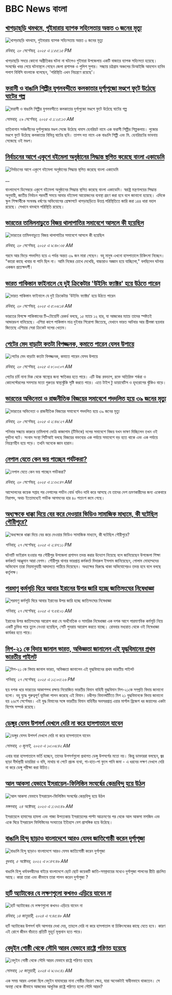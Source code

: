 # BBC News বাংলা## [খাগড়াছড়ি থমথমে, গুইমারায় ব্যাপক সহিংসতায় অন্তত ৩ জনের মৃত্যু ](https://www.bbc.com/bengali/articles/crl54157lrro?at_medium=RSS&at_campaign=rss?at_campaign=githubrss)![খাগড়াছড়ি থমথমে, গুইমারায় ব্যাপক সহিংসতায় অন্তত ৩ জনের মৃত্যু ](https://ichef.bbci.co.uk/ace/ws/240/cpsprodpb/beac/live/e9d31480-9c65-11f0-928c-71dbb8619e94.jpg)_রবিবার, ২৮ সেপ্টেম্বর, ২০২৫ এ ১:৫৫:১৫ PM_খাগড়াছড়ি সদরে কোনো অপ্রীতিকর ঘটনা না ঘটলেও গুইমারা উপজেলায় একটি বাজারে ব্যাপক  সহিংসতা হয়েছে। সংঘর্ষের খবর পেয়ে ঘটনাস্থলে গেছেন জেলা প্রশাসক ও পুলিশ সুপার। সন্ধ্যায় চট্টগ্রাম অঞ্চলের ডিআইজি আহসান হাবিব পলাশ বিবিসি বাংলাকে বলেছেন, 'পরিস্থিতি এখন নিয়ন্ত্রণে রয়েছে'।## [ফরাসী ও বাঙালি শিল্পীর যুগলবন্দীতে কলকাতার দুর্গাপুজো মণ্ডপে ফুটে উঠেছে ঘাটের গল্প](https://www.bbc.com/bengali/articles/c5y5r4z36n1o?at_medium=RSS&at_campaign=rss?at_campaign=githubrss)![ফরাসী ও বাঙালি শিল্পীর যুগলবন্দীতে কলকাতার দুর্গাপুজো মণ্ডপে ফুটে উঠেছে ঘাটের গল্প](https://ichef.bbci.co.uk/ace/ws/240/cpsprodpb/6afe/live/1c921ce0-9bbc-11f0-b741-177e3e2c2fc7.jpg)_সোমবার, ২৯ সেপ্টেম্বর, ২০২৫ এ ১:২৫:১৩ AM_হাতিবাগান সর্বজনীনের দুর্গাপুজোর মণ্ডপ সেজে উঠেছে থমাস হেনরিয়ট নামে এক  ফরাসী শিল্পীর শিল্পকলায়। পুজোর মণ্ডপে ফুটে উঠেছে কলকাতার বিভিন্ন ঘাটের ছবি। তাপস দত্ত নামে এক বাঙালি শিল্পী এবং মি. হেনরিয়টের ভাবনায় সেজেছে ওই মণ্ডপ।## [নির্বাচনের আগে একুশে বইমেলা অনুষ্ঠানের সিদ্ধান্ত স্থগিত করেছে বাংলা একাডেমি](https://www.bbc.co.uk/bengali/live/c0q73549jvvt?at_medium=RSS&at_campaign=rss?at_campaign=githubrss)![নির্বাচনের আগে একুশে বইমেলা অনুষ্ঠানের সিদ্ধান্ত স্থগিত করেছে বাংলা একাডেমি](https://ichef.bbci.co.uk/ace/standard/240/cpsprodpb/5526/live/53e19e00-9c7f-11f0-928c-71dbb8619e94.jpg)__বাংলাদেশে ডিসেম্বরে একুশে বইমেলা অনুষ্ঠানের সিদ্ধান্ত স্থগিত করেছে বাংলা একাডেমি। স্বরাষ্ট্র মন্ত্রণালয়ের সিদ্ধান্ত অনুযায়ী, জাতীয় নির্বাচন পরবর্তী সময়ে আবার বইমেলা আয়োজনের ব্যবস্থা গ্রহণ করা হবে বলে জানানো হয়েছে। এদিকে  স্কুল শিক্ষার্থীকে সংঘবদ্ধ ধর্ষণের অভিযোগের প্রেক্ষাপটে খাগড়াছড়িতে উত্তপ্ত পরিস্থিতিতে জারি করা ১৪৪ ধারা বহাল রয়েছে। সেখানে থমথমে পরিস্থিতি রয়েছে।## [ভারতের তামিলনাড়ুতে বিজয় থালাপাতির সমাবেশে আসলে কী হয়েছিল](https://www.bbc.com/bengali/articles/c62zgwnpxy2o?at_medium=RSS&at_campaign=rss?at_campaign=githubrss)![ভারতের তামিলনাড়ুতে বিজয় থালাপাতির সমাবেশে আসলে কী হয়েছিল](https://ichef.bbci.co.uk/ace/ws/240/cpsprodpb/4545/live/44ac7b00-9c4b-11f0-82b3-31d97f4e1ffa.jpg)_রবিবার, ২৮ সেপ্টেম্বর, ২০২৫ এ ৯:৪৮:৩৫ AM_গরমে আর ভিড়ে পদদলিত হয়ে এ পর্যন্ত অন্তত ৩৯ জন মারা গেছেন। বহু মানুষ এখনাে হাসপাতালে চিকিৎসা নিচ্ছেন। "কারো কাছে খাবার বা পানি ছিল না। আমি নিজের চোখে দেখেছি, বাচ্চারাও অজ্ঞান হয়ে যাচ্ছিলো," বলছিলেন ঘটনার একজন প্রত্যক্ষদর্শী।## [ভারত পাকিস্তান ফাইনালে যে দুই ক্রিকেটার 'উইনিং ফ্যাক্টর' হয়ে উঠতে পারেন](https://www.bbc.com/bengali/articles/c3rvz8w4814o?at_medium=RSS&at_campaign=rss?at_campaign=githubrss)![ভারত পাকিস্তান ফাইনালে যে দুই ক্রিকেটার 'উইনিং ফ্যাক্টর' হয়ে উঠতে পারেন](https://ichef.bbci.co.uk/ace/ws/240/cpsprodpb/13a5/live/a24673a0-9bd9-11f0-a5d8-b7aec58e273f.jpg)_রবিবার, ২৮ সেপ্টেম্বর, ২০২৫ এ ৫:০৬:১৪ AM_ভারতের বিপক্ষে পাকিস্তানের টি–টোয়েন্টি রেকর্ড বলছে, ১৫ ম্যাচে ১২ হার, যা আজকের ম্যাচে তাদের স্পষ্টতই আন্ডারডগ বানিয়েছে। এশিয়া কাপে পাকিস্তান মাত্র দুইবার শিরোপা জিতেছে, যেখানে ভারত আটবার আর শ্রীলঙ্কা ছয়বার জিতেছে এশিয়ার সেরা ক্রিকেট দলের খেতাব।## [পেটের মেদ বাড়াটা কতটা বিপজ্জনক, কমাতে পারেন যেসব উপায়ে](https://www.bbc.com/bengali/articles/crev57jjddwo?at_medium=RSS&at_campaign=rss?at_campaign=githubrss)![পেটের মেদ বাড়াটা কতটা বিপজ্জনক, কমাতে পারেন যেসব উপায়ে](https://ichef.bbci.co.uk/ace/ws/240/cpsprodpb/5f2b/live/265c4bb0-774f-11f0-a20f-3b86f375586a.jpg)_রবিবার, ২৮ সেপ্টেম্বর, ২০২৫ এ ৮:০০:০৭ AM_পেটের চর্বি নানা দিক থেকে স্বাস্থ্যের জন্য ক্ষতিকর হতে পারে। এটি উচ্চ রক্তচাপ, রক্তে অতিরিক্ত শর্করা ও কোলেস্টেরলের সমস্যার মতো গুরুতর স্বাস্থ্যঝুঁকি সৃষ্টি করতে পারে। এতে টাইপ টু ডায়াবেটিস ও হৃদরোগের ঝুঁকিও বাড়ে।## [ভারতের অভিনেতা ও রাজনীতিক বিজয়ের সমাবেশে পদদলিত হয়ে ৩৯ জনের মৃত্যু](https://www.bbc.com/bengali/articles/cdjzm2438wno?at_medium=RSS&at_campaign=rss?at_campaign=githubrss)![ভারতের অভিনেতা ও রাজনীতিক বিজয়ের সমাবেশে পদদলিত হয়ে ৩৯ জনের মৃত্যু](https://ichef.bbci.co.uk/ace/ws/240/cpsprodpb/a4d6/live/0ea448b0-9c11-11f0-b741-177e3e2c2fc7.jpg)_রবিবার, ২৮ সেপ্টেম্বর, ২০২৫ এ ২:৪৬:২৭ AM_শনিবার সন্ধ্যায় কারুরে তামিলাগা ভেত্রি কাজাগাম (টিভিকে) দলের সমাবেশে বিজয় যখন ভাষণ দিচ্ছিলেন তখন ওই দুর্ঘটনা ঘটে। সংবাদ সংস্থা পিটিআই বলছে বিজয়ের বক্তব্যের এক পর্যায়ে সমাবেশে বড় হতে থাকে এবং এক পর্যায়ে নিয়ন্ত্রণহীন হয়ে পড়ে। তখনি অনেকে জ্ঞান হারান।## [নেপাল যেতে কেন ভয় পাচ্ছেন পর্যটকরা?](https://www.bbc.com/bengali/articles/cvg41k70xwjo?at_medium=RSS&at_campaign=rss?at_campaign=githubrss)![নেপাল যেতে কেন ভয় পাচ্ছেন পর্যটকরা?](https://ichef.bbci.co.uk/ace/ws/240/cpsprodpb/d589/live/7a1384e0-9ad0-11f0-928c-71dbb8619e94.jpg)_রবিবার, ২৮ সেপ্টেম্বর, ২০২৫ এ ১:৩০:৪৭ AM_আন্দোলনের কয়েক সপ্তাহ পর নেপালের পর্যটন বোর্ড যদিও দাবি করে আসছে যে তাদের দেশ ভ্রমণকারীদের জন্য একেবারে নিরাপদ, অথচ ইতোমধ্যেই পর্যটক আগমনের হার ৪০ শতাংশ কমে গেছে।## [অধ্যক্ষকে ধাক্কা দিয়ে বের করে দেওয়ার ভিডিও সামাজিক মাধ্যমে, কী ঘটেছিল গৌরীপুরে?](https://www.bbc.com/bengali/articles/cx2j484gdgko?at_medium=RSS&at_campaign=rss?at_campaign=githubrss)![অধ্যক্ষকে ধাক্কা দিয়ে বের করে দেওয়ার ভিডিও সামাজিক মাধ্যমে, কী ঘটেছিল গৌরীপুরে?](https://ichef.bbci.co.uk/ace/ws/240/cpsprodpb/75ba/live/cf7473b0-9ba5-11f0-b7a8-4f368f70612e.jpg)_শনিবার, ২৭ সেপ্টেম্বর, ২০২৫ এ ২:৪৭:১১ PM_ঘটনাটি ভাইরাল হওয়ার পর গৌরীপুর উপজেলা প্রশাসন তদন্ত করার উদ্যোগ নিয়েছে বলে জানিয়েছেন উপজেলা শিক্ষা কর্মকর্তা আঞ্জুমান আরা বেগম। গৌরীপুর থানার ভারপ্রাপ্ত কর্মকর্তা দিদারুল ইসলাম জানিয়েছেন, গোলাম মোহাম্মদের অভিযোগ তারা নিয়মানুযায়ী আদালতে পাঠিয়ে দিয়েছেন। অধ্যক্ষের বিরুদ্ধে থাকা অভিযোগেরও তদন্ত হবে বলে বলছে কর্তৃপক্ষ।## [পরমাণু কর্মসূচি ঘিরে আবার ইরানের উপর জারি হচ্ছে জাতিসংঘের নিষেধাজ্ঞা](https://www.bbc.com/bengali/articles/c5yk4ylld0ko?at_medium=RSS&at_campaign=rss?at_campaign=githubrss)![পরমাণু কর্মসূচি ঘিরে আবার ইরানের উপর জারি হচ্ছে জাতিসংঘের নিষেধাজ্ঞা](https://ichef.bbci.co.uk/ace/ws/240/cpsprodpb/7321/live/45610dc0-9b76-11f0-92db-77261a15b9d2.jpg)_শনিবার, ২৭ সেপ্টেম্বর, ২০২৫ এ ৭:৫৪:০১ AM_ইরানের উপর জাতিসংঘের আরোপ করা যে অর্থনৈতিক ও সামরিক নিষেধাজ্ঞা এক দশক আগে পারমাণবিক কর্মসূচি নিয়ে একটি চুক্তির পরে তুলে নেওয়া হয়েছিল, সেটি পুনরায় আরোপ করতে যাচ্ছে। রোববার মধ্যরাত থেকে ওই নিষেধাজ্ঞা কার্যকর হতে পারে।## [মিগ-২১ কে বিদায় জানাল ভারত, অভিজ্ঞতা জানালেন এই যুদ্ধবিমানের প্রথম ভারতীয় পাইলট](https://www.bbc.com/bengali/articles/c059vj705qno?at_medium=RSS&at_campaign=rss?at_campaign=githubrss)![মিগ-২১ কে বিদায় জানাল ভারত, অভিজ্ঞতা জানালেন এই যুদ্ধবিমানের প্রথম ভারতীয় পাইলট](https://ichef.bbci.co.uk/ace/ws/240/cpsprodpb/d3a7/live/2c1ca060-9b83-11f0-b741-177e3e2c2fc7.jpg)_শনিবার, ২৭ সেপ্টেম্বর, ২০২৫ এ ১২:০৩:২৬ PM_ছয় দশক ধরে ভারতের আকাশপথ রক্ষায় নিয়োজিত ভারতীয় বিমান বাহিনী যুদ্ধবিমান মিগ-২১কে সম্প্রতি বিদায় জানানো হলো। বহু যুদ্ধে গুরুত্বপূর্ণ ভূমিকা পালন করেছে এই বিমান।
 চণ্ডীগড় বিমানঘাঁটিতে মিগ ২১ যুদ্ধবিমানকে বিদায় জানানো হয় ২৬শে সেপ্টেম্বর।  এই যুদ্ধ বিমানের সঙ্গে ভারতীয় বিমান বাহিনীর অবসরপ্রাপ্ত এয়ার মার্শাল ব্রিজেশ ধর জয়ালের একটা বিশেষ সম্পর্ক রয়েছে।## [ডেঙ্গুর যেসব উপসর্গ দেখলে দেরি না করে হাসপাতালে যাবেন](https://www.bbc.com/bengali/articles/c72xp58p435o?at_medium=RSS&at_campaign=rss?at_campaign=githubrss)![ডেঙ্গুর যেসব উপসর্গ দেখলে দেরি না করে হাসপাতালে যাবেন](https://ichef.bbci.co.uk/ace/ws/240/cpsprodpb/55de/live/89449250-1973-11ee-a5ed-f9fe36f3a415.jpg)_সোমবার, ৩ জুলাই, ২০২৩ এ ১০:০৬:৪২ AM_এবার যারা হাসপাতালে ভর্তি হচ্ছেন, তাদের উপসর্গগুলো  প্রথাগত ডেঙ্গু উপসর্গের মতো নয়। কিন্তু ডাক্তাররা বলছেন, জ্বর ছাড়া দীর্ঘস্থায়ী ডায়রিয়া ও বমি, মাথায় বা পেটে প্রচন্ড ব্যথা, গা-হাত-পা ফুলে পানি জমা - এ ধরনের লক্ষণ দেখলে দেরি না করে ডেঙ্গু পরীক্ষা করা উচিত।## [আল আকসা যেভাবে ইসরায়েল-ফিলিস্তিন সংঘর্ষের কেন্দ্রবিন্দু হয়ে উঠল](https://www.bbc.com/bengali/articles/cw9v2vr7jdpo?at_medium=RSS&at_campaign=rss?at_campaign=githubrss)![আল আকসা যেভাবে ইসরায়েল-ফিলিস্তিন সংঘর্ষের কেন্দ্রবিন্দু হয়ে উঠল](https://ichef.bbci.co.uk/ace/ws/240/cpsprodpb/29c7/live/de7fe310-71b0-11ee-b315-7d1db3f558c6.jpg)_মঙ্গলবার, ২৪ অক্টোবর, ২০২৩ এ ১:৩৩:৪৯ AM_ইসরায়েলে হামাসের হামলা এবং গাজা উপত্যকায় ইসরায়েলের পাল্টা আক্রমণের পর থেকে আল আকসা মসজিদ এবং একে ঘিরে ইসরায়েল ফিলিস্তিনের সংঘাতের ইতিহাস বেশ প্রাসঙ্গিক হয়ে উঠেছে।## [বাঙালি হিন্দু ছাড়াও বাংলাদেশে আরও যেসব জাতিগোষ্ঠী করেন দুর্গাপূজা](https://www.bbc.com/bengali/news-63121153?at_medium=RSS&at_campaign=rss?at_campaign=githubrss)![বাঙালি হিন্দু ছাড়াও বাংলাদেশে আরও যেসব জাতিগোষ্ঠী করেন দুর্গাপূজা](https://ichef.bbci.co.uk/ace/standard/240/cpsprodpb/85EF/production/_126978243_tripura.jpg)_বুধবার, ৫ অক্টোবর, ২০২২ এ ৮:৪৭:৪৬ AM_বাঙালি হিন্দু ধর্মাবলম্বীদের বাইরে বাংলাদেশে ছোট ছোট কয়েকটি জাতি-সম্প্রদায়ের মধ্যেও দুর্গাপূজা পালনের রীতি প্রচলিত আছে। কারা তারা এবং কীভাবে তারা পালন করেন দুর্গাপূজা ?## [হার্ট অ্যাটাকের যে লক্ষণগুলো কখনও এড়িয়ে যাবেন না](https://www.bbc.com/bengali/articles/c72yqzd5q1jo?at_medium=RSS&at_campaign=rss?at_campaign=githubrss)![হার্ট অ্যাটাকের যে লক্ষণগুলো কখনও এড়িয়ে যাবেন না](https://ichef.bbci.co.uk/ace/ws/240/cpsprodpb/d550/live/00b4c4d0-a31d-11ee-a161-25dd32717e28.jpg)_রবিবার, ১৪ জানুয়ারী, ২০২৪ এ ৭:৪৫:৪৮ AM_হার্ট অ্যাটাকের উপসর্গ যদি আপনার দেখা দেয়, তাহলে দেরি না করে হাসপাতাল বা চিকিৎসকের কাছে যেতে হবে। কারণ এই রোগে জীবন বাঁচাতে প্রতিটি মুহূর্ত মূল্যবান হতে পারে।## [বেদুইন গোষ্ঠী থেকে সৌদি আরব যেভাবে রাষ্ট্রে পরিণত হয়েছে](https://www.bbc.com/bengali/articles/cv245k80eyyo?at_medium=RSS&at_campaign=rss?at_campaign=githubrss)![বেদুইন গোষ্ঠী থেকে সৌদি আরব যেভাবে রাষ্ট্রে পরিণত হয়েছে](https://ichef.bbci.co.uk/ace/ws/240/cpsprodpb/a416/live/85d0e1a0-a226-11ee-bfd7-bb32476b6a5c.jpg)_সোমবার, ১৫ জানুয়ারী, ২০২৪ এ ৯:৩০:৪১ AM_এক সময় আরব এলাকা ছিল বেদুইন যাযাবরের নানা গোষ্ঠীর বিচরণ ক্ষেত্র, যারা অনেকটাই স্বাধীনভাবে থাকতেন। সে অবস্থা থেকে কীভাবে আজকের আধুনিক রাষ্ট্রে পরিণত হলো সৌদি আরব?